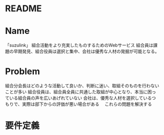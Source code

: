 # README
# Name
 「suzulink」
 組合活動をより充実したものするためのWebサービス
 組合員は課題の早期発見、組合役員は選択と集中、会社は優秀な人材の発掘が可能となる。

# Problem
  組合分会長はどのような活動して良いか、判断に迷い、取組そのものを行わないことが多い
  組合役員は、組合員全員に共通した取組が中心となり、本当に困っている組合員の声を広いあげれていない
  会社は、優秀な人材を選択しているつもりで、実際は部下からの評価が悪い場合がある
  　これらの問題を解決する

# 要件定義
  